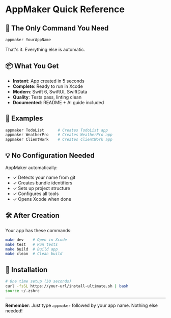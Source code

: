 # AppMaker Quick Reference

## 🚀 The Only Command You Need

```bash
appmaker YourAppName
```

That's it. Everything else is automatic.

## 📦 What You Get

- **Instant**: App created in 5 seconds
- **Complete**: Ready to run in Xcode
- **Modern**: Swift 6, SwiftUI, SwiftData
- **Quality**: Tests pass, linting clean
- **Documented**: README + AI guide included

## 🎯 Examples

```bash
appmaker TodoList      # Creates TodoList app
appmaker WeatherPro    # Creates WeatherPro app  
appmaker ClientWork    # Creates ClientWork app
```

## 💡 No Configuration Needed

AppMaker automatically:
- ✓ Detects your name from git
- ✓ Creates bundle identifiers
- ✓ Sets up project structure
- ✓ Configures all tools
- ✓ Opens Xcode when done

## 🛠 After Creation

Your app has these commands:
```bash
make dev    # Open in Xcode
make test   # Run tests
make build  # Build app
make clean  # Clean build
```

## 📍 Installation

```bash
# One time setup (30 seconds)
curl -fsSL https://your-url/install-ultimate.sh | bash
source ~/.zshrc
```

---

**Remember**: Just type `appmaker` followed by your app name. Nothing else needed!